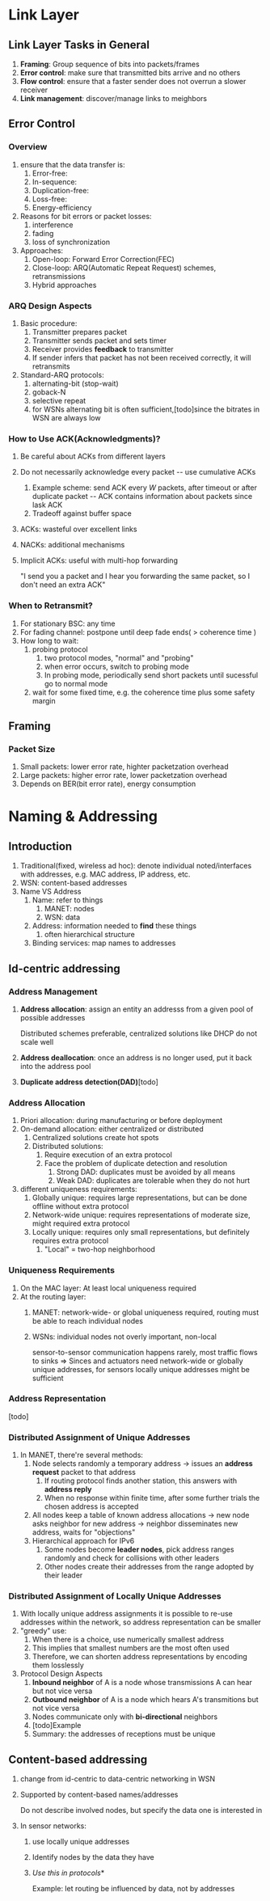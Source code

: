 # Link Layer
## Link Layer Tasks in General
1. **Framing**: Group sequence of bits into packets/frames
2. **Error control**: make sure that transmitted bits arrive and no others
3. **Flow control**: ensure that a faster sender does not overrun a slower receiver
4. **Link management**: discover/manage links to meighbors 

## Error Control
### Overview
1. ensure that the data transfer is:
    1. Error-free:
    2. In-sequence:
    3. Duplication-free:
    4. Loss-free:
    5. Energy-efficiency
2. Reasons for bit errors or packet losses:
    1. interference
    2. fading
    3. loss of synchronization
3. Approaches:
    1. Open-loop: Forward Error Correction(FEC)
    2. Close-loop: ARQ(Automatic Repeat Request) schemes, retransmissions
    3. Hybrid approaches

### ARQ Design Aspects
1. Basic procedure:
    1. Transmitter prepares packet
    2. Transmitter sends packet and sets timer
    3. Receiver provides **feedback** to transmitter
    4. If sender infers that packet has not been received correctly, it will retransmits
2. Standard-ARQ protocols:
    1. alternating-bit (stop-wait)
    2. goback-N
    3. selective repeat
    4. for WSNs alternating bit is often sufficient,[todo]since the bitrates in WSN are always low

### How to Use ACK(Acknowledgments)?
1. Be careful about ACKs from different layers
2. Do not necessarily acknowledge every packet -- use cumulative ACKs
    1. Example scheme: send ACK every *W* packets, after timeout or after duplicate packet -- ACK contains information about packets since lask ACK
    2. Tradeoff against buffer space
3. ACKs: wasteful over excellent links
4. NACKs: additional mechanisms
5. Implicit ACKs: useful with multi-hop forwarding

   "I send you a packet and I hear you forwarding the same packet, so I don't need an extra ACK"

### When to Retransmit?
1. For stationary BSC: any time
2. For fading channel: postpone until deep fade ends( > coherence time )
3. How long to wait: 
    1. probing protocol
        1. two protocol modes, "normal" and "probing"
        2. when error occurs, switch to probing mode
        3. In probing mode, periodically send short packets until sucessful go to normal mode
    2. wait for some fixed time, e.g. the coherence time plus some safety margin

## Framing
### Packet Size
1. Small packets: lower error rate, highter packetzation overhead
2. Large packets: higher error rate, lower packetzation overhead
3. Depends on BER(bit error rate), energy consumption

# Naming & Addressing
## Introduction
1. Traditional(fixed, wireless ad hoc): denote individual noted/interfaces with addresses, e.g. MAC address, IP address, etc.
2. WSN: content-based addresses
3. Name VS Address
    1. Name: refer to things
        1. MANET: nodes
        2. WSN: data
    2. Address: information needed to **find** these things
        1. often hierarchical structure
    3. Binding services: map names to addresses

## Id-centric addressing
### Address Management
1. **Address allocation**: assign an entity an addresss from a given pool of possible addresses

   Distributed schemes preferable, centralized solutions like DHCP do not scale well
2. **Address deallocation**: once an address is no longer used, put it back into the address pool
3. **Duplicate address detection(DAD)**[todo]

### Address Allocation
1. Priori allocation: during manufacturing or before deployment
2. On-demand allocation: either centralized or distributed
    1. Centralized solutions create hot spots
    2. Distributed solutions:
        1. Require execution of an extra protocol
        2. Face the problem of duplicate detection and resolution
            1. Strong DAD: duplicates must be avoided by all means
            2. Weak DAD: duplicates are tolerable when they do not hurt
3. different uniqueness requirements:
    1. Globally unique: requires large representations, but can be done offline without extra protocol
    2. Network-wide unique: requires representations of moderate size, might required extra protocol
    3. Locally unique: requires only small representations, but definitely requires extra protocol
        1. "Local" = two-hop neighborhood

### Uniqueness Requirements
1. On the MAC layer: At least local uniqueness required
2. At the routing layer:
    1. MANET: network-wide- or global uniqueness required, routing must be able to reach individual nodes
    2. WSNs: individual nodes not overly important, non-local

       sensor-to-sensor communication happens rarely, most traffic flows to sinks
       => Sinces and actuators need network-wide or globally unique addresses, for sensors locally unique addresses might be sufficient

### Address Representation
[todo]

### Distributed Assignment of Unique Addresses
1. In MANET, there're several methods:
    1. Node selects randomly a temporary address -> issues an **address request** packet to that address
        1. If routing protocol finds another station, this answers with **address reply**
        2. When no response within finite time, after some further trials the chosen address is accepted
    2. All nodes keep a table of known address allocations -> new node asks neighbor for new address -> neighbor disseminates new address, waits for "objections"
    3. Hierarchical approach for IPv6
        1. Some nodes become **leader nodes**, pick address ranges randomly and check for collisions with other leaders
        2. Other nodes create their addresses from the range adopted by their leader

### Distributed Assignment of Locally Unique Addresses
1. With locally unique address assignments it is possible to re-use addresses within the network, so address representation can be smaller
2. "greedy" use:
    1. When there is a choice, use numerically smallest address
    2. This implies that smallest numbers are the most often used
    3. Therefore, we can shorten address representations by encoding them losslessly
3. Protocol Design Aspects
    1. **Inbound neighbor** of A is a node whose transmissions A can hear but not vice versa
    1. **Outbound neighbor** of A is a node which hears A's transmitions but not vice versa
    1. Nodes communicate only with **bi-directional** neighbors
    1. [todo]Example
    2. Summary: the addresses of receptions must be unique

## Content-based addressing
1. change from id-centric to data-centric networking in WSN
2. Supported by content-based names/addresses

   Do not describe involved nodes, but specify the data one is interested in
3. In sensor networks:
    1. use locally unique addresses
    2. Identify nodes by the data they have
    3. *Use this in protocols**

       Example: let routing be influenced by data, not by addresses

